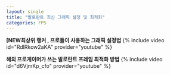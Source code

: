 ```yaml
---
layout: single
title: "발로란트 최신 그래픽 설정 및 최적화"
categories: FPS
---
```

**[NEW최상위 랭커 , 프로들이 사용하는 그래픽 설정법**
{% include video id="RdlRkow2aKA" provider="youtube" %}

**해외 프로게이머가 쓰는 발로란트 프레임 최적화 방법**
{% include video id="d6VjmKp_cfo" provider="youtube" %}